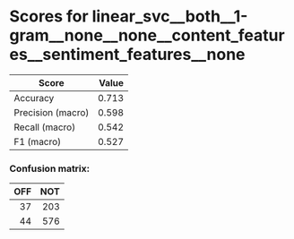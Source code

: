 # Scores for linear_svc__both__1-gram__none__none__content_features__sentiment_features__none
|      Score      |Value|
|-----------------|----:|
|Accuracy         |0.713|
|Precision (macro)|0.598|
|Recall (macro)   |0.542|
|F1 (macro)       |0.527|

### Confusion matrix:
|OFF|NOT|
|--:|--:|
| 37|203|
| 44|576|

